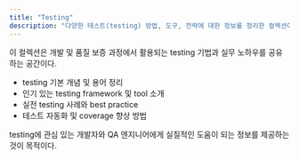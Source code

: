 ```yaml
---
title: "Testing"
description: "다양한 테스트(testing) 방법, 도구, 전략에 대한 정보를 정리한 컬렉션이다. 소프트웨어 테스트, 자동화 테스트, 단위 테스트(unit test), 통합 테스트(integration test) 등 여러 testing 관련 주제를 다룬다."
---
```


이 컬렉션은 개발 및 품질 보증 과정에서 활용되는 testing 기법과 실무 노하우를 공유하는 공간이다.

- testing 기본 개념 및 용어 정리
- 인기 있는 testing framework 및 tool 소개
- 실전 testing 사례와 best practice
- 테스트 자동화 및 coverage 향상 방법

testing에 관심 있는 개발자와 QA 엔지니어에게 실질적인 도움이 되는 정보를 제공하는 것이 목적이다.
